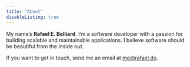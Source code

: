 ```yaml
---
title: "About"
disableListing: true
---
```


My name’s **Rafael E. Belliard**. I’m a software developer with a passion for building scalable and maintainable applications. I believe software should be beautiful from the inside out.

If you want to get in touch, send me an email at [me@rafael.do](mailto:me@rafael.do?subject=Hello).
